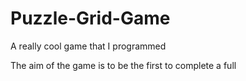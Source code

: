 # Puzzle-Grid-Game
A really cool game that I programmed

The aim of the game is to be the first to complete a full 
